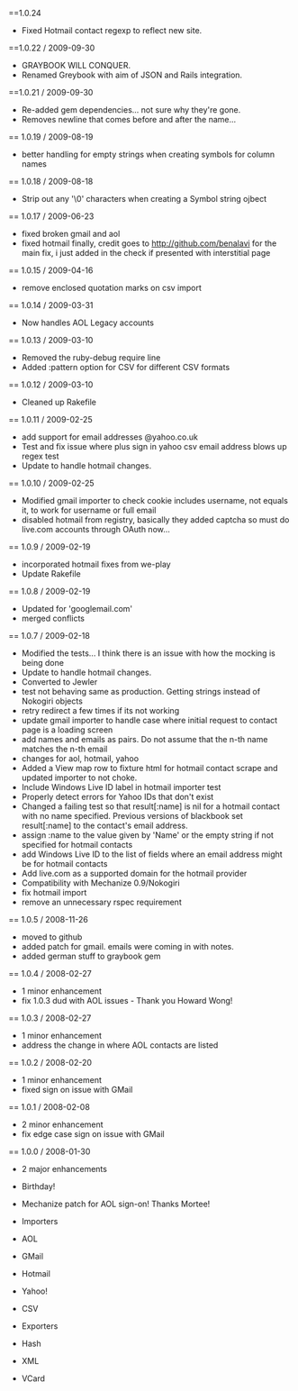 ==1.0.24

 * Fixed Hotmail contact regexp to reflect new site.

==1.0.22 / 2009-09-30

 * GRAYBOOK WILL CONQUER.
 * Renamed Greybook with aim of JSON and Rails integration.

==1.0.21 / 2009-09-30

 * Re-added gem dependencies... not sure why they're gone.
 * Removes newline that comes before and after the name...

== 1.0.19 / 2009-08-19

 * better handling for empty strings when creating symbols for column names

== 1.0.18 / 2009-08-18

 * Strip out any '\0' characters when creating a Symbol string ojbect

== 1.0.17 / 2009-06-23

 * fixed broken gmail and aol
 * fixed hotmail finally, credit goes to http://github.com/benalavi for the main fix, i just added in the check if presented with interstitial page

== 1.0.15 / 2009-04-16

 * remove enclosed quotation marks on csv import

== 1.0.14 / 2009-03-31

 * Now handles AOL Legacy accounts

== 1.0.13 / 2009-03-10

 * Removed the ruby-debug require line
 * Added :pattern option for CSV for different CSV formats

== 1.0.12 / 2009-03-10

 * Cleaned up Rakefile

== 1.0.11 / 2009-02-25

 * add support for email addresses @yahoo.co.uk
 * Test and fix issue where plus sign in yahoo csv email address blows up regex test
 * Update to handle hotmail changes.

== 1.0.10 / 2009-02-25

 * Modified gmail importer to check cookie includes username, not equals it, to work for username or full email
 * disabled hotmail from registry, basically they added captcha so must do live.com accounts through OAuth now...

== 1.0.9 / 2009-02-19

 * incorporated hotmail fixes from we-play
 * Update Rakefile

== 1.0.8 / 2009-02-19

 * Updated for 'googlemail.com'
 * merged conflicts

== 1.0.7 / 2009-02-18

 * Modified the tests... I think there is an issue with how the mocking is being done
 * Update to handle hotmail changes.
 * Converted to Jewler
 * test not behaving same as production.  Getting strings instead of Nokogiri objects
 * retry redirect a few times if its not working
 * update gmail importer to handle case where initial request to contact page is a loading screen
 * add names and emails as pairs.  Do not assume that the n-th name matches the n-th email
 * changes for aol, hotmail, yahoo
 * Added a View map row to fixture html for hotmail contact scrape and updated importer to not choke.
 * Include Windows Live ID label in hotmail importer test
 * Properly detect errors for Yahoo IDs that don't exist
 * Changed a failing test so that result[:name] is nil for a hotmail contact with no name specified. Previous versions of blackbook set result[:name] to the contact's email address.
 * assign :name to the value given by 'Name' or the empty string if not specified for hotmail contacts
 * add Windows Live ID to the list of fields where an email address might be for hotmail contacts
 * Add live.com as a supported domain for the hotmail provider
 * Compatibility with Mechanize 0.9/Nokogiri
 * fix hotmail import
 * remove an unnecessary rspec requirement

== 1.0.5 / 2008-11-26

 * moved to github
 * added patch for gmail. emails were coming in with notes. 
 * added german stuff to graybook gem

== 1.0.4 / 2008-02-27

 * 1 minor enhancement
  * fix 1.0.3 dud with AOL issues - Thank you Howard Wong!

== 1.0.3 / 2008-02-27

 * 1 minor enhancement
  * address the change in where AOL contacts are listed

== 1.0.2 / 2008-02-20

 * 1 minor enhancement
  * fixed sign on issue with GMail

== 1.0.1 / 2008-02-08

 * 2 minor enhancement
  * fix edge case sign on issue with GMail

== 1.0.0 / 2008-01-30

 * 2 major enhancements
  * Birthday!
  * Mechanize patch for AOL sign-on! Thanks Mortee!

 * Importers
  * AOL
  * GMail
  * Hotmail
  * Yahoo!
  * CSV

 * Exporters
  * Hash
  * XML
  * VCard
